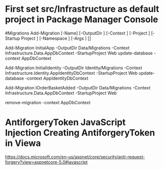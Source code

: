 # First set src/Infrastructure as default project in Package Manager Console

#Migrations
 Add-Migration [-Name] <String> [-OutputDir <String>] [-Context <String>] [-Project <String>] [-Startup
    Project <String>] [-Namespace <String>] [-Args <String>] [<CommonParameters>]
    
Add-Migration InitialApp -OutputDir Data/Migrations -Context Infrastructure.Data.AppDbContext -StartupProject Web
update-database -context AppDbContext

Add-Migration InitialIdentity -OutputDir Identity/Migrations -Context Infrastructure.Identity.AppIdentityDbContext -StartupProject Web
update-database -context AppIdentityDbContext


Add-Migration IOrderBasketAdded -OutputDir Data/Migrations -Context Infrastructure.Data.AppDbContext -StartupProject Web

remove-migration -context AppDbContext

# AntiforgeryToken JavaScript Injection Creating AntiforgeryToken in Viewa
https://docs.microsoft.com/en-us/aspnet/core/security/anti-request-forgery?view=aspnetcore-5.0#javascript

